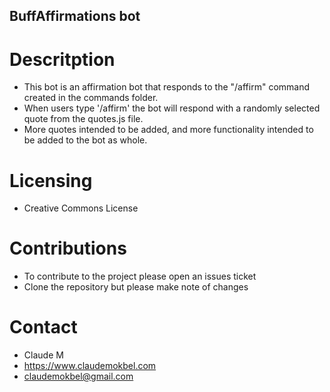 ## BuffAffirmations bot

# Descritption
* This bot is an affirmation bot that responds to the "/affirm" command created in the commands folder. 
*  When users type '/affirm' the bot will respond with a randomly selected quote from the quotes.js file.
*  More quotes intended to be added, and more functionality intended to be added to the bot as whole.
# Licensing
* Creative Commons License
# Contributions
* To contribute to the project please open an issues ticket
* Clone the repository but please make note of changes
# Contact
* Claude M
* https://www.claudemokbel.com
* claudemokbel@gmail.com
